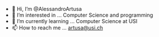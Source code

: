 - 👋 Hi, I’m @AlessandroArtusa
- 👀 I’m interested in ... Computer Science and programming
- 🌱 I’m currently learning ... Computer Science at USI
- 📫 How to reach me ... artusa@usi.ch

<!---
AlessandroArtusa/AlessandroArtusa is a ✨ special ✨ repository because its `README.md` (this file) appears on your GitHub profile.
You can click the Preview link to take a look at your changes.
--->
